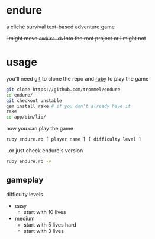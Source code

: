 endure
=====

a cliché survival text-based adventure game

~~i might move `endure.rb` into the root project or i might not~~

usage
=====

you'll need [git](http://git-scm.com/) to clone the repo
and [ruby](https://www.ruby-lang.org/en/) to play the game

```bash
git clone https://github.com/trommel/endure
cd endure/
git checkout unstable
gem install rake # if you don't already have it
rake
cd app/bin/lib/
```

now you can play the game

```bash
ruby endure.rb [ player name ] [ difficulty level ]
```

..or just check endure's version

```bash
ruby endure.rb -v
```

## gameplay
difficulty levels

- easy
  - start with 10 lives
- medium
  - start with 5 lives
hard
  - start with 3 lives
